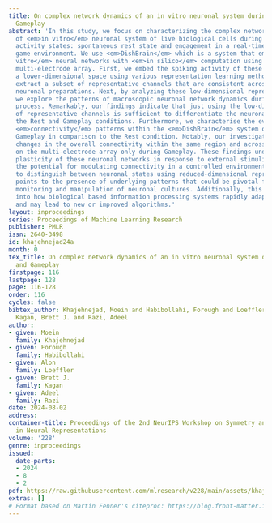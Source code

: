 ```yaml
---
title: On complex network dynamics of an in vitro neuronal system during Rest and
  Gameplay
abstract: 'In this study, we focus on characterizing the complex network dynamics
  of <em>in vitro</em> neuronal system of live biological cells during two distinct
  activity states: spontaneous rest state and engagement in a real-time (closed-loop)
  game environment. We use <em>DishBrain</em> which is a system that embodies <em>in
  vitro</em> neural networks with <em>in silico</em> computation using a high-density
  multi-electrode array. First, we embed the spiking activity of these channels in
  a lower-dimensional space using various representation learning methods. We then
  extract a subset of representative channels that are consistent across all of the
  neuronal preparations. Next, by analyzing these low-dimensional representations,
  we explore the patterns of macroscopic neuronal network dynamics during the learning
  process. Remarkably, our findings indicate that just using the low-dimensional embedding
  of representative channels is sufficient to differentiate the neuronal culture during
  the Rest and Gameplay conditions. Furthermore, we characterise the evolving neuronal
  <em>connectivity</em> patterns within the <em>DishBrain</em> system over time during
  Gameplay in comparison to the Rest condition. Notably, our investigation shows dynamic
  changes in the overall connectivity within the same region and across multiple regions
  on the multi-electrode array only during Gameplay. These findings underscore the
  plasticity of these neuronal networks in response to external stimuli and highlight
  the potential for modulating connectivity in a controlled environment. The ability
  to distinguish between neuronal states using reduced-dimensional representations
  points to the presence of underlying patterns that could be pivotal for real-time
  monitoring and manipulation of neuronal cultures. Additionally, this provides insight
  into how biological based information processing systems rapidly adapt and learn
  and may lead to new or improved algorithms.'
layout: inproceedings
series: Proceedings of Machine Learning Research
publisher: PMLR
issn: 2640-3498
id: khajehnejad24a
month: 0
tex_title: On complex network dynamics of an in vitro neuronal system during Rest
  and Gameplay
firstpage: 116
lastpage: 128
page: 116-128
order: 116
cycles: false
bibtex_author: Khajehnejad, Moein and Habibollahi, Forough and Loeffler, Alon and
  Kagan, Brett J. and Razi, Adeel
author:
- given: Moein
  family: Khajehnejad
- given: Forough
  family: Habibollahi
- given: Alon
  family: Loeffler
- given: Brett J.
  family: Kagan
- given: Adeel
  family: Razi
date: 2024-08-02
address:
container-title: Proceedings of the 2nd NeurIPS Workshop on Symmetry and Geometry
  in Neural Representations
volume: '228'
genre: inproceedings
issued:
  date-parts:
  - 2024
  - 8
  - 2
pdf: https://raw.githubusercontent.com/mlresearch/v228/main/assets/khajehnejad24a/khajehnejad24a.pdf
extras: []
# Format based on Martin Fenner's citeproc: https://blog.front-matter.io/posts/citeproc-yaml-for-bibliographies/
---
```

